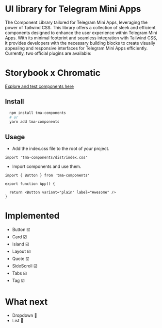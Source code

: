 # UI library for Telegram Mini Apps

The Component Library tailored for Telegram Mini Apps, leveraging the power of Tailwind CSS. This library offers a collection of sleek and efficient components designed to enhance the user experience within Telegram Mini Apps. With its minimal footprint and seamless integration with Tailwind CSS, it provides developers with the necessary building blocks to create visually appealing and responsive interfaces for Telegram Mini Apps efficiently.
Currently, two official plugins are available:

# Storybook x Chromatic
[Explore and test components here](https://660c465b427aa10ec07b3b1e-dezlszhltr.chromatic.com/?path=/docs/example-mobile--docs)

## Install
```bash
  npm install tma-components
  # or
  yarn add tma-components
```

## Usage
- Add the index.css file to the root of your project.
```tsx
import 'tma-components/dist/index.css'
```

- Import components and use them.
```tsx
import { Button } from 'tma-components'

export function App() {
  
  return <Button variant="plain" label="Awesome" />
}
```

# Implemented
- Button ☑️
- Card ☑️
- Island ☑️
- Layout ☑️
- Quote ☑️
- SideScroll ☑️
- Tabs ☑️
- Tag ☑️
# What next
- Dropdown 🚧
- List 🚧
